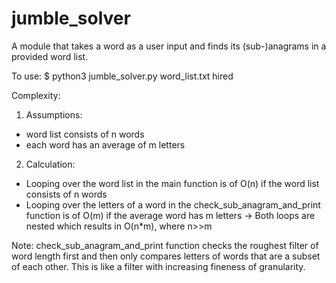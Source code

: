 # jumble_solver
A module that takes a word as a user input and finds its (sub-)anagrams
in a provided word list.

To use:
$ python3 jumble_solver.py word_list.txt hired

Complexity:
1) Assumptions:
- word list consists of n words
- each word has an average of m letters
2) Calculation:
- Looping over the word list in the main function is of O(n) if the
word list consists of n words
- Looping over the letters of a word in the check_sub_anagram_and_print
function is of O(m) if the average word has m letters
-> Both loops are nested which results in O(n*m), where n>>m

Note:
check_sub_anagram_and_print function checks the roughest filter of word
length first and then only compares letters of words that are a subset of
each other. This is like a filter with increasing fineness of granularity.
